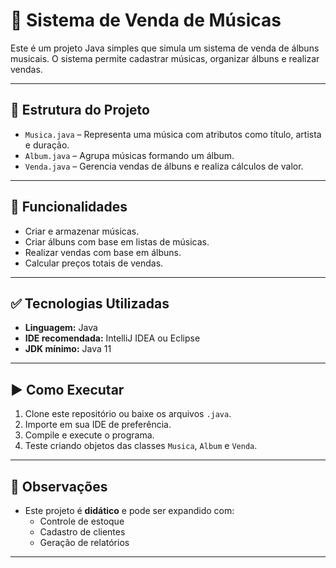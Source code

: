 # 🎵 Sistema de Venda de Músicas

Este é um projeto Java simples que simula um sistema de venda de álbuns musicais. O sistema permite cadastrar músicas, organizar álbuns e realizar vendas.

---

## 📁 Estrutura do Projeto

- `Musica.java` – Representa uma música com atributos como título, artista e duração.
- `Album.java` – Agrupa músicas formando um álbum.
- `Venda.java` – Gerencia vendas de álbuns e realiza cálculos de valor.

---

## 🚀 Funcionalidades

- Criar e armazenar músicas.
- Criar álbuns com base em listas de músicas.
- Realizar vendas com base em álbuns.
- Calcular preços totais de vendas.

---

## ✅ Tecnologias Utilizadas

- **Linguagem:** Java
- **IDE recomendada:** IntelliJ IDEA ou Eclipse
- **JDK mínimo:** Java 11

---

## ▶️ Como Executar

1. Clone este repositório ou baixe os arquivos `.java`.
2. Importe em sua IDE de preferência.
3. Compile e execute o programa.
4. Teste criando objetos das classes `Musica`, `Album` e `Venda`.

---

## 📌 Observações

- Este projeto é **didático** e pode ser expandido com:
  - Controle de estoque
  - Cadastro de clientes
  - Geração de relatórios

---


